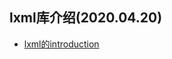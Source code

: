 ## lxml库介绍(2020.04.20)

* [lxml的introduction](https://python.freelycode.com/contribution/detail/1532)